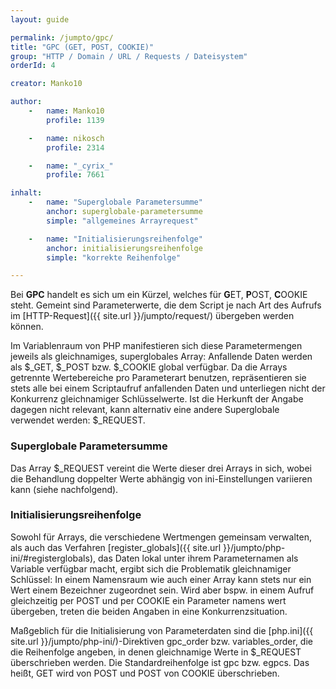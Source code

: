 ```yaml
---
layout: guide

permalink: /jumpto/gpc/
title: "GPC (GET, POST, COOKIE)"
group: "HTTP / Domain / URL / Requests / Dateisystem"
orderId: 4

creator: Manko10

author:
    -   name: Manko10
        profile: 1139

    -   name: nikosch
        profile: 2314

    -   name: "_cyrix_"
        profile: 7661

inhalt:
    -   name: "Superglobale Parametersumme"
        anchor: superglobale-parametersumme
        simple: "allgemeines Arrayrequest"

    -   name: "Initialisierungsreihenfolge"
        anchor: initialisierungsreihenfolge
        simple: "korrekte Reihenfolge"

---
```


Bei **GPC** handelt es sich um ein Kürzel, welches für **G**ET, **P**OST, **C**OOKIE steht. Gemeint sind Parameterwerte, die dem Script je nach Art des Aufrufs im [HTTP-Request]({{ site.url }}/jumpto/request/)  übergeben werden können.

Im Variablenraum von PHP manifestieren sich diese Parametermengen jeweils als gleichnamiges, superglobales Array: Anfallende Daten werden als $_GET, $_POST bzw. $_COOKIE global verfügbar. Da die Arrays getrennte Wertebereiche pro Parameterart benutzen, repräsentieren sie stets alle bei einem Scriptaufruf anfallenden Daten und unterliegen nicht der Konkurrenz gleichnamiger Schlüsselwerte. Ist die Herkunft der Angabe dagegen nicht relevant, kann alternativ eine andere Superglobale verwendet werden: $_REQUEST.

### Superglobale Parametersumme

Das Array $_REQUEST vereint die Werte dieser drei Arrays in sich, wobei die Behandlung doppelter Werte abhängig von ini-Einstellungen variieren kann (siehe nachfolgend).

### Initialisierungsreihenfolge

Sowohl für Arrays, die verschiedene Wertmengen gemeinsam verwalten, als auch das Verfahren [register_globals]({{ site.url }}/jumpto/php-ini/#registerglobals), das Daten lokal unter ihrem Parameternamen als Variable verfügbar macht, ergibt sich die Problematik gleichnamiger Schlüssel: In einem Namensraum wie auch einer Array kann stets nur ein Wert einem Bezeichner zugeordnet sein. Wird aber bspw. in einem Aufruf gleichzeitig per POST und per COOKIE ein Parameter namens wert übergeben, treten die beiden Angaben in eine Konkurrenzsituation.

Maßgeblich für die Initialisierung von Parameterdaten sind die [php.ini]({{ site.url }}/jumpto/php-ini/)-Direktiven gpc_order bzw. variables_order, die die Reihenfolge angeben, in denen gleichnamige Werte in $_REQUEST überschrieben werden. Die Standardreihenfolge ist gpc bzw. egpcs. Das heißt, GET wird von POST und POST von COOKIE überschrieben.
